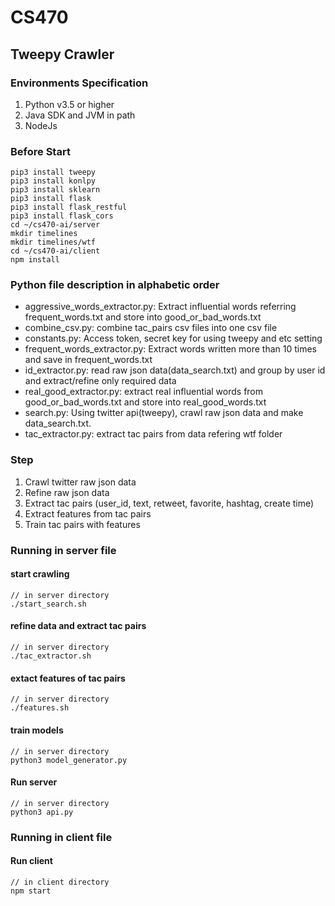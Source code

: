 # CS470
## Tweepy Crawler

### Environments Specification
1. Python v3.5 or higher
2. Java SDK and JVM in path
3. NodeJs


### Before Start
```
pip3 install tweepy
pip3 install konlpy
pip3 install sklearn
pip3 install flask
pip3 install flask_restful
pip3 install flask_cors
cd ~/cs470-ai/server
mkdir timelines
mkdir timelines/wtf
cd ~/cs470-ai/client
npm install
```

### Python file description in alphabetic order
* aggressive_words_extractor.py: Extract influential words referring frequent_words.txt and store into good_or_bad_words.txt
* combine_csv.py: combine tac_pairs csv files into one csv file
* constants.py: Access token, secret key for using tweepy and etc setting
* frequent_words_extractor.py: Extract words written more than 10 times and save in frequent_words.txt
* id_extractor.py: read raw json data(data_search.txt) and group by user id and extract/refine only required data
* real_good_extractor.py: extract real influential words from good_or_bad_words.txt and store into real_good_words.txt
* search.py: Using twitter api(tweepy), crawl raw json data and make data_search.txt.
* tac_extractor.py: extract tac pairs from data refering wtf folder

### Step
1. Crawl twitter raw json data
2. Refine raw json data
3. Extract tac pairs (user_id, text, retweet, favorite, hashtag, create time)
4. Extract features from tac pairs
5. Train tac pairs with features

### Running in server file
#### start crawling
```
// in server directory
./start_search.sh
```
#### refine data and extract tac pairs
```
// in server directory
./tac_extractor.sh
```
#### extact features of tac pairs
```
// in server directory
./features.sh
```
#### train models
```
// in server directory
python3 model_generator.py
```

#### Run server
```
// in server directory
python3 api.py
```
### Running in client file
#### Run client
```
// in client directory
npm start
```
